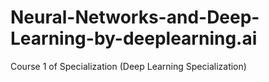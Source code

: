 # Neural-Networks-and-Deep-Learning-by-deeplearning.ai
Course 1 of Specialization (Deep Learning Specialization)
